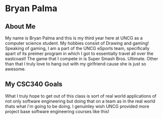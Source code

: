 # Bryan Palma

## About Me 
My name is Bryan Palma and this is my third year here at UNCG as a computer science student. My hobbies consist of Drawing and gaming! Speaking of gaming, I am a part of the UNCG eSports team, specifically apart of its preimer program in which I got to essentially travel all over the eastcoast! The game that I compete in is Super Smash Bros. Ultimate. Other than that I truly love to hang out with my girlfriend cause she is just so awesome.

## My CSC340 Goals
What I truly hope to get out of this class is sort of real world applications of not only software engineering but doing that on a team as in the real world thats what i'm going to be doing. I genuinley wish UNCG provided more project base software engineering courses like this!